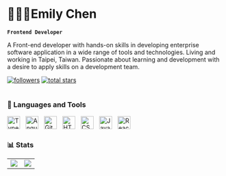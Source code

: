 # 👩🏼‍💻Emily Chen

**`Frontend Developer`**

A Front-end developer with hands-on skills in developing enterprise software application in a wide range of tools and technologies. Living and working in Taipei, Taiwan. Passionate about learning and development with a desire to apply skills on a development team.

   <p align="left">
      <a href="https://github.com/yenjungchen80108?tab=followers">
         <img alt="followers" title="Follow me on Github" src="https://custom-icon-badges.demolab.com/github/followers/yenjungchen80108?color=236ad3&labelColor=1155ba&style=for-the-badge&logo=person-add&label=Follow&logoColor=white"/></a>
      <a href="https://github.com/yenjungchen80108?tab=repositories&sort=stargazers">
         <img alt="total stars" title="Total stars on GitHub" src="https://custom-icon-badges.demolab.com/github/stars/yenjungchen80108?color=55960c&style=for-the-badge&labelColor=488207&logo=star"/></a>
   </p>

#

### 🧰 Languages and Tools
<img align="left" alt="TypeScript" width="30px" style="padding-right:10px;" src="https://cdn.jsdelivr.net/gh/devicons/devicon/icons/typescript/typescript-plain.svg" />
<img align="left" alt="Angular" width="30px" style="padding-right:10px;" src="https://cdn.jsdelivr.net/gh/devicons/devicon/icons/angularjs/angularjs-plain.svg" />
<img align="left" alt="Git" width="30px" style="padding-right:10px;" src="https://cdn.jsdelivr.net/gh/devicons/devicon/icons/git/git-original.svg" />
<img align="left" alt="HTML" width="30px" style="padding-right:10px;" src="https://cdn.jsdelivr.net/gh/devicons/devicon/icons/html5/html5-plain.svg" />
<img align="left" alt="CSS" width="30px" style="padding-right:10px;" src="https://cdn.jsdelivr.net/gh/devicons/devicon/icons/css3/css3-plain.svg" />
<img align="left" alt="JavaScript" width="30px" style="padding-right:10px;" src="https://cdn.jsdelivr.net/gh/devicons/devicon/icons/javascript/javascript-plain.svg" />
<img align="left" alt="React" width="30px" style="padding-right:10px;" src="https://cdn.jsdelivr.net/gh/devicons/devicon/icons/react/react-original.svg" />
<br />

#

### 📊 Stats
<table>
  <tr>
    <td valign="top"><img src="https://github-readme-stats.vercel.app/api?username=yenjungchen80108&show_icons=true&theme=outrun"/></td>
    <td valign="top"><img src="https://github-readme-stats.vercel.app/api/top-langs/?username=yenjungchen80108&layout=compact&show_icons=true&theme=jolly"/></td>
  </tr>
</table>

<!-- ![GitHub Streak](https://streak-stats.demolab.com?user=yenjungchen80108&theme=gruvbox&border_radius=4.5) -->

#
